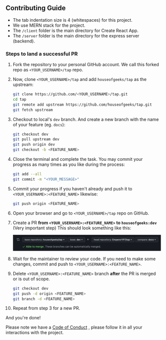 ## Contributing Guide

- The tab indentation size is 4 (whitespaces) for this project.
- We use MERN stack for the project.
- The `/client` folder is the main directory for Create React App.
- The `/server` folder is the main directory for the express server (backend).


### Steps to land a successful PR

1. Fork the repository to your personal GitHub account. 
    We call this forked repo as `<YOUR_USERNAME>/tap` repo.

2. Now, clone `<YOUR_USERNAME>/tap` and add `houseofgeeks/tap` as the upstream:
    ```bash
    git clone https://github.com/<YOUR_USERNAME>/tap.git
    cd tap
    git remote add upstream https://github.com/houseofgeeks/tap.git
    git fetch upstream
    ```

3. Checkout to local's `dev` branch. And create a new branch with the name of your feature (eg. `docs`):
    ```bash
    git checkout dev
    git pull upstream dev
    git push origin dev
    git checkout -b <FEATURE_NAME>
    ```

4. Close the terminal and complete the task. You may commit your progress as many times as you like during the process:
    ```bash
    git add --all
    git commit -m "<YOUR_MESSAGE>"
    ```

5. Commit your progress if you haven't already and push it to `<YOUR_USERNAME>:<FEATURE_NAME>` likewise:
    ```bash
    git push origin <FEATURE_NAME>
    ```

6. Open your browser and go to `<YOUR_USERNAME>/tap` repo on GitHub.

7. Create a PR
**from `<YOUR_USERNAME>:<FEATURE_NAME>` to `houseofgeeks:dev`** (Very important step)
This should look something like this:

    ![pr-demo](./assets/img/pr-demo.png)

8. Wait for the maintainer to review your code.
If you need to make some changes, commit and push to `<YOUR_USERNAME>:<FEATURE_NAME>`.

9. Delete `<YOUR_USERNAME>:<FEATURE_NAME>` branch **after** the PR is merged or is out of scope.
    ```bash
    git checkout dev
    git push -d origin <FEATURE_NAME>
    git branch -d <FEATURE_NAME>
    ```

10. Repeat from step 3 for a new PR.

And you're done!

Please note we have a [Code of Conduct](Code_of_CONDUCT.md)
, please follow it in all your interactions with the project.
